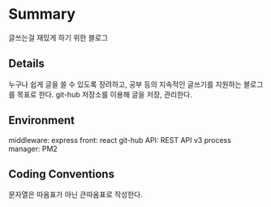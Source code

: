 # Summary

글쓰는걸 재밌게 하기 위한 블로그

## Details

누구나 쉽게 글을 쓸 수 있도록 장려하고, 공부 등의 지속적인 글쓰기를 지원하는 블로그를 목표로 한다.
git-hub 저장소를 이용해 글을 저장, 관리한다.

## Environment

middleware: express
front: react
git-hub API: REST API v3
process manager: PM2

## Coding Conventions

문자열은 따옴표가 아닌 큰따옴표로 작성한다.